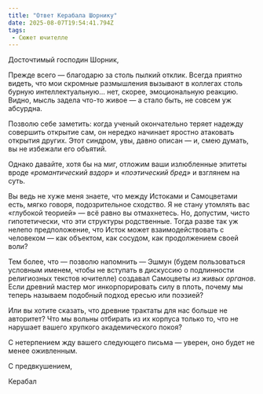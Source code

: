 ```yaml
---
title: "Ответ Керабала Шорнику"
date: 2025-08-07T19:54:41.794Z
tags:
 - Сюжет ючителле
---
```


Досточтимый господин Шорник,

Прежде всего — благодарю за столь пылкий отклик. Всегда приятно видеть,
что мои скромные размышления вызывают в коллегах столь бурную
интеллектуальную... нет, скорее, эмоциональную реакцию. Видно, мысль
задела что-то живое — а стало быть, не совсем уж абсурдна.

Позволю себе заметить: когда ученый окончательно теряет надежду
совершить открытие сам, он нередко начинает яростно атаковать открытия
других. Этот синдром, увы, давно описан — и, смею думать, вы не избежали
его объятий.

Однако давайте, хотя бы на миг, отложим ваши излюбленные эпитеты вроде
*«романтический вздор»* и *«поэтический бред»* и взглянем на суть.

Вы ведь не хуже меня знаете, что между Истоками и Самоцветами есть,
мягко говоря, подозрительное сходство. Я не стану утомлять вас «глубокой
теорией» — всё равно вы отмахнетесь. Но, допустим, чисто гипотетически,
что эти структуры родственные. Тогда разве так уж нелепо предположение,
что Исток может взаимодействовать с человеком — как объектом, как
сосудом, как продолжением своей воли?

Тем более, что — позволю напомнить — Эшмун (будем пользоваться условным
именем, чтобы не вступать в дискуссию о подлинности религиозных текстов
ючителле) создавал Самоцветы *из живых органов*. Если древний мастер мог
инкорпорировать силу в плоть, почему мы теперь называем подобный подход
ересью или поэзией?

Или вы хотите сказать, что древние трактаты для нас больше не авторитет?
Что мы вольны отбирать из их корпуса только то, что не нарушает вашего
хрупкого академического покоя?

С нетерпением жду вашего следующего письма — уверен, оно будет не менее
оживленным.

С предвкушением,

Керабал

